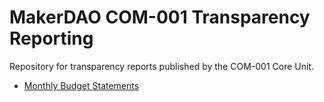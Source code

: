# MakerDAO COM-001 Transparency Reporting

Repository for transparency reports published by the COM-001 Core Unit.

- [Monthly Budget Statements]()
